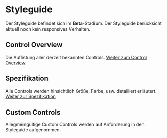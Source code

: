 # Styleguide
Der Styleguide befindet sich im **Beta**-Stadium. Der Styleguide berücksicht aktuell noch kein responsives Verhalten.

## Control Overview
Die Auflistung aller derzeit bekannten Controls. [Weiter zum Control Overview](https://eurodata.github.io/Styleguide/Control%20Overview/index.html)

## Spezifikation
Alle Controls werden hinsichtlich Größe, Farbe, usw. detailliert erläutert. 
[Weiter zur Spezifikation](https://eurodata.github.io/Styleguide/Specification/index.html)

## Custom Controls
Allegmeingültige Custom Controls werden auf Anforderung in den Styleguide aufgenommen.

